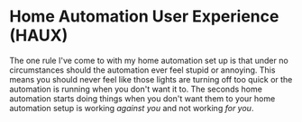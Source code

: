 # Home Automation User Experience (HAUX)

The one rule I've come to with my home automation set up is that under no circumstances should the automation ever feel stupid or annoying.  This means you should never feel like those lights are turning off too quick or the automation is running when you don't want it to. The seconds home automation starts doing things when you don't want them to your home automation setup is working _against you_ and not working _for you_.